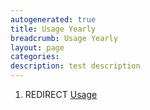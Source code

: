 ```yaml
---
autogenerated: true
title: Usage Yearly
breadcrumb: Usage Yearly
layout: page
categories: 
description: test description
---
```


1.  REDIRECT [Usage](Usage "wikilink")
